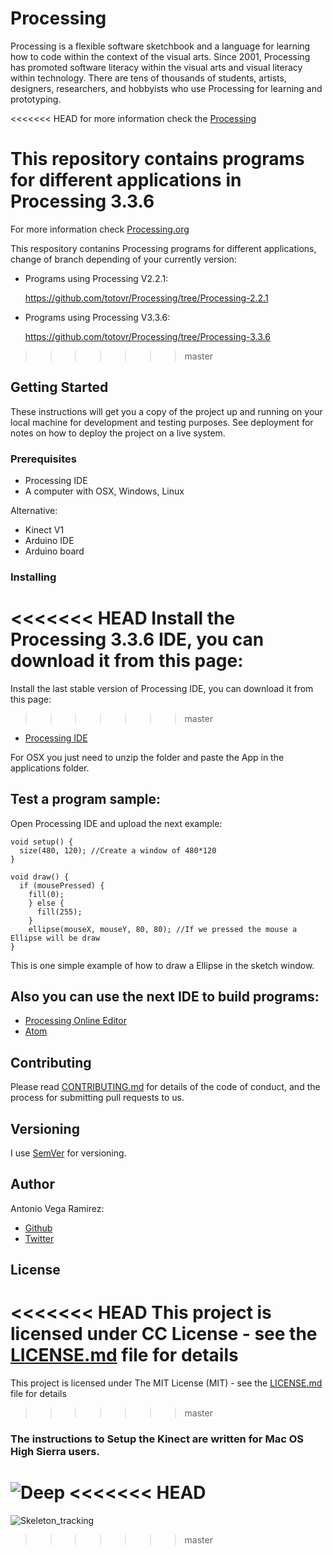 # Processing

Processing is a flexible software sketchbook and a language for learning how to code within the context of the visual arts. Since 2001, Processing has promoted software literacy within the visual arts and visual literacy within technology. There are tens of thousands of students, artists, designers, researchers, and hobbyists who use Processing for learning and prototyping.

<<<<<<< HEAD
for more information check the [Processing](https://processing.org/reference/)

This repository contains programs for different applications in Processing 3.3.6
=======
For more information check [Processing.org](https://processing.org/reference/)

This respository contanins Processing programs for different applications, change of branch depending of your currently version:

* Programs using Processing V2.2.1:

    https://github.com/totovr/Processing/tree/Processing-2.2.1

* Programs using Processing V3.3.6:

    https://github.com/totovr/Processing/tree/Processing-3.3.6
>>>>>>> master

## Getting Started

These instructions will get you a copy of the project up and running on your local machine for development and testing purposes. See deployment for notes on how to deploy the project on a live system.

### Prerequisites

* Processing IDE
* A computer with OSX, Windows, Linux

Alternative:

* Kinect V1
* Arduino IDE
* Arduino board

### Installing

<<<<<<< HEAD
Install the Processing 3.3.6 IDE, you can download it from this page:
=======
Install the last stable version of Processing IDE, you can download it from this page:
>>>>>>> master

* [Processing IDE](https://processing.org/download/)

For OSX you just need to unzip the folder and paste the App in the applications folder.

## Test a program sample:

Open Processing IDE and upload the next example:
```
void setup() {
  size(480, 120); //Create a window of 480*120
}

void draw() {
  if (mousePressed) {
    fill(0);
    } else {
      fill(255);
    }
    ellipse(mouseX, mouseY, 80, 80); //If we pressed the mouse a Ellipse will be draw
}
```
This is one simple example of how to draw a Ellipse in the sketch window.

## Also you can use the next IDE to build programs:

* [Processing Online Editor](http://js.do/blog/processing/editor/)
* [Atom](https://atom.io/)

## Contributing

Please read [CONTRIBUTING.md](https://github.com/totovr/Processing/blob/master/CONTRIBUTING.md) for details of the code of conduct, and the process for submitting pull requests to us.

## Versioning

I use [SemVer](http://semver.org/) for versioning.

## Author

Antonio Vega Ramirez:

* [Github](https://github.com/totovr)
* [Twitter](https://twitter.com/SpainDice)

## License

<<<<<<< HEAD
This project is licensed under CC License - see the [LICENSE.md](https://creativecommons.org/licenses/by/4.0/) file for details
=======
This project is licensed under The MIT License (MIT) - see the [LICENSE.md](https://github.com/totovr/Processing/blob/master/LICENSE.md) file for details
>>>>>>> master

### The instructions to Setup the Kinect are written for Mac OS High Sierra users.

![Deep](https://github.com/totovr/Processing/blob/master/Images/deep.png)
<<<<<<< HEAD
=======

![Skeleton_tracking](https://github.com/totovr/Processing/blob/master/Images/Skeleton_Tracking.png)
>>>>>>> master
